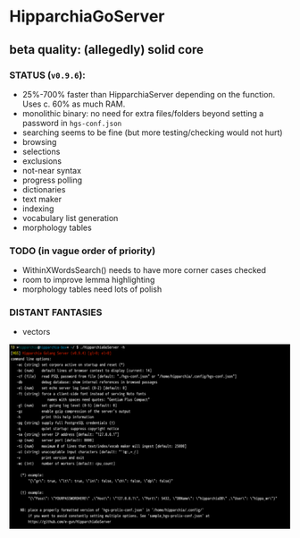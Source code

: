 # HipparchiaGoServer
## beta quality: (allegedly) solid core

### STATUS (`v0.9.6`):

* 25%-700% faster than HipparchiaServer depending on the function. Uses c. 60% as much RAM.
* monolithic binary: no need for extra files/folders beyond setting a password in `hgs-conf.json`
* searching seems to be fine (but more testing/checking would not hurt)
* browsing 
* selections 
* exclusions 
* not-near syntax
* progress polling 
* dictionaries
* text maker
* indexing
* vocabulary list generation
* morphology tables

### TODO (in vague order of priority)

* WithinXWordsSearch() needs to have more corner cases checked
* room to improve lemma highlighting
* morphology tables need lots of polish

### DISTANT FANTASIES
* vectors


![options](gitimg/hgscli.png)
